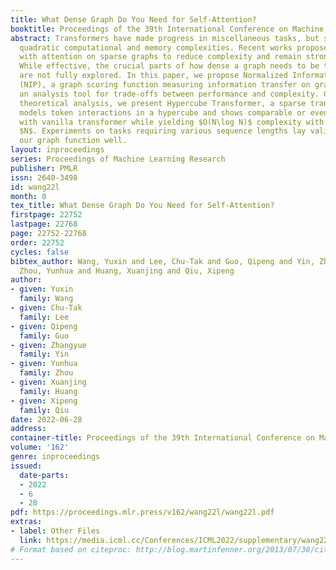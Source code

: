 ```yaml
---
title: What Dense Graph Do You Need for Self-Attention?
booktitle: Proceedings of the 39th International Conference on Machine Learning
abstract: Transformers have made progress in miscellaneous tasks, but suffer from
  quadratic computational and memory complexities. Recent works propose sparse transformers
  with attention on sparse graphs to reduce complexity and remain strong performance.
  While effective, the crucial parts of how dense a graph needs to be to perform well
  are not fully explored. In this paper, we propose Normalized Information Payload
  (NIP), a graph scoring function measuring information transfer on graph, which provides
  an analysis tool for trade-offs between performance and complexity. Guided by this
  theoretical analysis, we present Hypercube Transformer, a sparse transformer that
  models token interactions in a hypercube and shows comparable or even better results
  with vanilla transformer while yielding $O(N\log N)$ complexity with sequence length
  $N$. Experiments on tasks requiring various sequence lengths lay validation for
  our graph function well.
layout: inproceedings
series: Proceedings of Machine Learning Research
publisher: PMLR
issn: 2640-3498
id: wang22l
month: 0
tex_title: What Dense Graph Do You Need for Self-Attention?
firstpage: 22752
lastpage: 22768
page: 22752-22768
order: 22752
cycles: false
bibtex_author: Wang, Yuxin and Lee, Chu-Tak and Guo, Qipeng and Yin, Zhangyue and
  Zhou, Yunhua and Huang, Xuanjing and Qiu, Xipeng
author:
- given: Yuxin
  family: Wang
- given: Chu-Tak
  family: Lee
- given: Qipeng
  family: Guo
- given: Zhangyue
  family: Yin
- given: Yunhua
  family: Zhou
- given: Xuanjing
  family: Huang
- given: Xipeng
  family: Qiu
date: 2022-06-28
address:
container-title: Proceedings of the 39th International Conference on Machine Learning
volume: '162'
genre: inproceedings
issued:
  date-parts:
  - 2022
  - 6
  - 28
pdf: https://proceedings.mlr.press/v162/wang22l/wang22l.pdf
extras:
- label: Other Files
  link: https://media.icml.cc/Conferences/ICML2022/supplementary/wang22l-supp.zip
# Format based on citeproc: http://blog.martinfenner.org/2013/07/30/citeproc-yaml-for-bibliographies/
---
```

